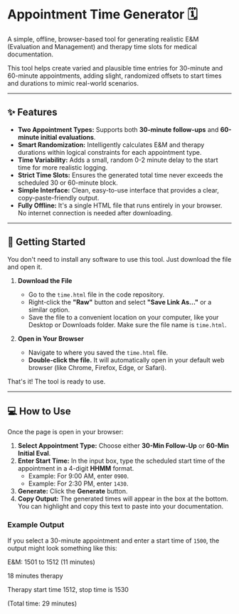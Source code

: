 # Appointment Time Generator 🗓️

A simple, offline, browser-based tool for generating realistic E&M (Evaluation and Management) and therapy time slots for medical documentation.

This tool helps create varied and plausible time entries for 30-minute and 60-minute appointments, adding slight, randomized offsets to start times and durations to mimic real-world scenarios.

***

## ✨ Features

* **Two Appointment Types:** Supports both **30-minute follow-ups** and **60-minute initial evaluations**.
* **Smart Randomization:** Intelligently calculates E&M and therapy durations within logical constraints for each appointment type.
* **Time Variability:** Adds a small, random 0-2 minute delay to the start time for more realistic logging.
* **Strict Time Slots:** Ensures the generated total time never exceeds the scheduled 30 or 60-minute block.
* **Simple Interface:** Clean, easy-to-use interface that provides a clear, copy-paste-friendly output.
* **Fully Offline:** It's a single HTML file that runs entirely in your browser. No internet connection is needed after downloading.

***

## 🚀 Getting Started

You don't need to install any software to use this tool. Just download the file and open it.

1.  **Download the File**
    * Go to the `time.html` file in the code repository.
    * Right-click the **"Raw"** button and select **"Save Link As..."** or a similar option.
    * Save the file to a convenient location on your computer, like your Desktop or Downloads folder. Make sure the file name is `time.html`.

2.  **Open in Your Browser**
    * Navigate to where you saved the `time.html` file.
    * **Double-click the file.** It will automatically open in your default web browser (like Chrome, Firefox, Edge, or Safari).

That's it! The tool is ready to use.

***

## 💻 How to Use

Once the page is open in your browser:

1.  **Select Appointment Type:** Choose either **30-Min Follow-Up** or **60-Min Initial Eval**.
2.  **Enter Start Time:** In the input box, type the scheduled start time of the appointment in a 4-digit **HHMM** format.
    * Example: For 9:00 AM, enter `0900`.
    * Example: For 2:30 PM, enter `1430`.
3.  **Generate:** Click the **Generate** button.
4.  **Copy Output:** The generated times will appear in the box at the bottom. You can highlight and copy this text to paste into your documentation.

### Example Output

If you select a 30-minute appointment and enter a start time of `1500`, the output might look something like this:

E&M: 1501 to 1512 (11 minutes)

18 minutes therapy

Therapy start time 1512, stop time is 1530

(Total time: 29 minutes)
